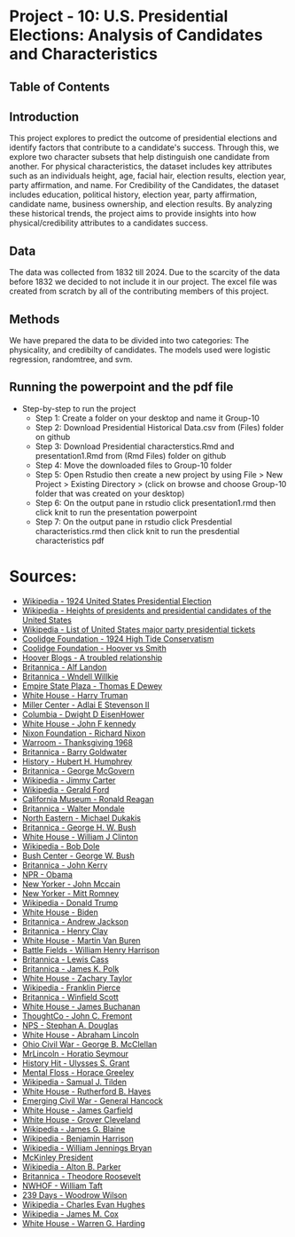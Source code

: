 # Project - 10: U.S. Presidential Elections: Analysis of Candidates and Characteristics

## Table of Contents

## Introduction

This project explores to predict the outcome of presidential elections and identify factors that contribute to a candidate's success. Through this, we explore two character subsets that help distinguish one candidate from another. For physical characteristics, the dataset includes key attributes such as an individuals height, age, facial hair, election results, election year, party affirmation, and name. For Credibility of the Candidates, the dataset includes education, political history, election year, party affirmation, candidate name, business ownership, and election results. By analyzing these historical trends, the project aims to provide insights into how physical/credibility attributes to a candidates success. 

## Data 
The data was collected from 1832 till 2024. Due to the scarcity of the data before 1832 we decided to not include it in our project. The excel file was created from scratch by all of the contributing members of this project.

## Methods
We have prepared the data to be divided into two categories: The physicality, and credibilty of candidates. The models used were logistic regression, randomtree, and svm. 

## Running the powerpoint and the pdf file

* Step-by-step to run the project
  - Step 1: Create a folder on your desktop and name it Group-10
  - Step 2: Download Presidential Historical Data.csv from (Files) folder on github
  - Step 3: Download Presidential characterstics.Rmd and presentation1.Rmd from (Rmd Files) folder on github
  - Step 4: Move the downloaded files to Group-10 folder
  - Step 5: Open Rstudio then create a new project by using  File > New Project > Existing Directory > (click on browse and             choose Group-10 folder that was created on your desktop)
  - Step 6: On the output pane in rstudio click presentation1.rmd then click knit to run the presentation powerpoint
  - Step 7: On the output pane in rstudio click Presdential characteristics.rmd then click knit to run the presdential                  characteristics pdf

# Sources:

- [Wikipedia - 1924 United States Presidential Election](https://en.wikipedia.org/wiki/1924_United_States_presidential_election)
- [Wikipedia - Heights of presidents and presidential candidates of the United States](https://en.wikipedia.org/wiki/Heights_of_presidents_and_presidential_candidates_of_the_United_States?utm_source=chatgpt.com)
- [Wikipedia - List of United States major party presidential tickets](https://en.wikipedia.org/wiki/List_of_United_States_major_party_presidential_tickets)
- [Coolidge Foundation - 1924 High Tide Conservatism](https://coolidgefoundation.org/blog/1924-high-tide-conservatism/)
- [Coolidge Foundation - Hoover vs Smith](https://coolidgefoundation.org/blog/hoover-vs-smith-the-race-of-a-lifetime/)
- [Hoover Blogs - A troubled relationship](https://hoover.blogs.archives.gov/2021/05/05/a-troubled-relationship/)
- [Britannica - Alf Landon](https://www.britannica.com/biography/Alf-Landon)
- [Britannica - Wndell Willkie](https://www.britannica.com/biography/Wendell-Willkie)
- [Empire State Plaza - Thomas E Dewey](https://empirestateplaza.ny.gov/hall-governors/thomas-e-dewey)
- [White House - Harry Truman](https://www.whitehouse.gov/about-the-white-house/presidents/harry-s-truman/)
- [Miller Center - Adlai E Stevenson II](https://millercenter.org/conversations/conversants/adlai-e-stevenson-ii)
- [Columbia - Dwight D EisenHower](https://c250.columbia.edu/c250_celebrates/remarkable_columbians/dwight_d_eisenhower.html)
- [White House - John F kennedy](https://www.whitehouse.gov/about-the-white-house/presidents/john-f-kennedy/)
- [Nixon Foundation - Richard Nixon](https://www.nixonfoundation.org/resources/richard-nixon-biography/)
- [Warroom - Thanksgiving 1968](https://warroom.armywarcollege.edu/articles/thanksgiving-1968/)
- [Britannica - Barry Goldwater](https://www.britannica.com/biography/Barry-Goldwater)
- [History - Hubert H. Humphrey](https://www.history.com/topics/1960s/hubert-h-humphrey)
- [Britannica - George McGovern](https://www.britannica.com/biography/George-McGovern)
- [Wikipedia - Jimmy Carter](https://en.wikipedia.org/wiki/Jimmy_Carter)
- [Wikipedia - Gerald Ford](https://en.wikipedia.org/wiki/Gerald_Ford)
- [California Museum - Ronald Reagan](https://californiamuseum.org/inductee/ronald-reagan/)
- [Britannica - Walter Mondale](https://www.britannica.com/biography/Walter-Mondale)
- [North Eastern - Michael Dukakis](https://cssh.northeastern.edu/faculty/michael-dukakis/)
- [Britannica - George H. W. Bush](https://www.britannica.com/biography/George-H-W-Bush)
- [White House - William J Clinton](https://www.whitehouse.gov/about-the-white-house/presidents/william-j-clinton/)
- [Wikipedia - Bob Dole](https://en.wikipedia.org/wiki/Bob_Dole)
- [Bush Center - George W. Bush](https://www.bushcenter.org/about-us/the-bush-family/george-w-bush)
- [Britannica - John Kerry](https://www.britannica.com/biography/John-Kerry)
- [NPR - Obama](https://www.npr.org/sections/thetwo-way/2012/12/21/167786760/reports-obama-will-nominate-sen-kerry-for-secretary-of-state-today)
- [New Yorker - John Mccain](https://www.newyorker.com/news/news-desk/john-mccain-and-the-end-of-romantic-conservatism)
- [New Yorker - Mitt Romney](https://www.newyorker.com/news/daily-comment/mitt-romney-returns-to-the-national-stage-in-the-senate-impeachment-trial)
- [Wikipedia - Donald Trump](https://en.wikipedia.org/wiki/Donald_Trump)
- [White House - Biden](https://www.whitehouse.gov/administration/president-biden/)
- [Britannica - Andrew Jackson](https://www.britannica.com/biography/Andrew-Jackson)
- [Britannica - Henry Clay](https://www.britannica.com/biography/Henry-Clay)
- [White House - Martin Van Buren](https://www.whitehouse.gov/about-the-white-house/presidents/martin-van-buren/)
- [Battle Fields - William Henry Harrison](https://www.battlefields.org/learn/biographies/william-henry-harrison)
- [Britannica - Lewis Cass](https://www.britannica.com/biography/Lewis-Cass)
- [Britannica - James K. Polk](https://www.britannica.com/biography/James-K-Polk/Presidency)
- [White House - Zachary Taylor](https://www.whitehouse.gov/about-the-white-house/presidents/zachary-taylor/)
- [Wikipedia - Franklin Pierce](https://en.wikipedia.org/wiki/Franklin_Pierce)
- [Britannica - Winfield Scott](https://www.britannica.com/biography/Winfield-Scott)
- [White House - James Buchanan](https://www.whitehouse.gov/about-the-white-house/presidents/james-buchanan/)
- [ThoughtCo - John C. Fremont](https://www.thoughtco.com/john-c-fremont-biography-1773598)
- [NPS - Stephan A. Douglas](https://www.nps.gov/people/stephen-a-douglas.htm)
- [White House - Abraham Lincoln](https://www.whitehouse.gov/about-the-white-house/presidents/abraham-lincoln/)
- [Ohio Civil War - George B. McClellan](https://www.ohiocivilwarcentral.com/george-brinton-mcclellan/)
- [MrLincoln - Horatio Seymour](https://www.mrlincolnandnewyork.org/new-yorkers/horatio-seymour-1810-1886/index.html)
- [History Hit - Ulysses S. Grant](https://www.historyhit.com/facts-about-ulysses-s-grant/)
- [Mental Floss - Horace Greeley](https://www.mentalfloss.com/article/635741/horace-greeley-loses-presidential-election-then-dies)
- [Wikipedia - Samual J. Tilden](https://en.wikipedia.org/wiki/Samuel_J._Tilden)
- [White House - Rutherford B. Hayes](https://www.whitehouse.gov/about-the-white-house/presidents/rutherford-b-hayes/)
- [Emerging Civil War - General Hancock](https://emergingcivilwar.com/2020/04/24/ending-the-war-general-hancock-the-execution-part-2/)
- [White House - James Garfield](https://www.whitehouse.gov/about-the-white-house/presidents/james-garfield/)
- [White House - Grover Cleveland](https://www.whitehouse.gov/about-the-white-house/presidents/grover-cleveland/)
- [Wikipedia - James G. Blaine](https://en.wikipedia.org/wiki/James_G._Blaine)
- [Wikipedia - Benjamin Harrison](https://en.wikipedia.org/wiki/Benjamin_Harrison)
- [Wikipedia - William Jennings Bryan](https://en.wikipedia.org/wiki/William_Jennings_Bryan)
- [McKinley President](https://www.mckinley.lib.oh.us/president)
- [Wikipedia - Alton B. Parker](https://en.wikipedia.org/wiki/Alton_B._Parker)
- [Britannica - Theodore Roosevelt](https://www.britannica.com/biography/Theodore-Roosevelt)
- [NWHOF - William Taft](https://nwhof.org/hall_of_fame/bio/148)
- [239 Days - Woodrow Wilson](https://239days.com/2012/07/03/the-man-who-would-be-president/)
- [Wikipedia - Charles Evan Hughes](https://en.wikipedia.org/wiki/Charles_Evans_Hughes)
- [Wikipedia - James M. Cox](https://en.wikipedia.org/wiki/James_M._Cox)
- [White House - Warren G. Harding](https://www.whitehouse.gov/about-the-white-house/presidents/warren-g-harding/)
